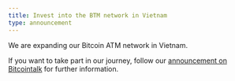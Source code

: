 ```yaml
---
title: Invest into the BTM network in Vietnam
type: announcement
---
```


We are expanding our Bitcoin ATM network in Vietnam.

If you want to take part in our journey,
follow our [announcement on Bitcointalk](https://bitcointalk.org/index.php?topic=5198437.0)
for further information.